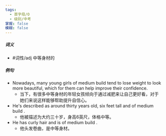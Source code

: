 ```yaml
---
tags:
  - 首字母/O
  - 级别/中考
掌握: false
模糊: false
---
```

##### 词义
- #词性/adj  中等身材的
##### 例句
- Nowadays, many young girls of medium build tend to lose weight to look more beautiful, which for them can help improve their confidence.
	- 当下，有很多中等身材的年轻女孩倾向于通过减肥来让自己更好看，对于她们来说这样能够帮助提升自信心。
- He's described as around thirty years old, six feet tall and of medium build .
	- 他被描述为大约三十岁，身高6英尺，体格中等。
- He has curly hair and is of medium build .
	- 他头发卷曲，是中等身材。
